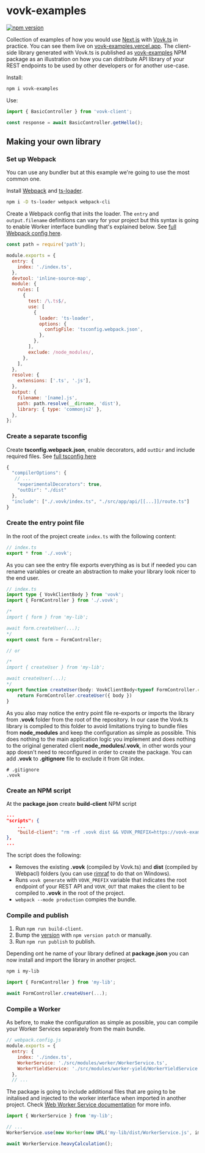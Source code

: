 # vovk-examples

<a href="https://www.npmjs.com/package/vovk-examples"><img src="https://badge.fury.io/js/vovk-examples.svg" alt="npm version" /></a>

Collection of examples of how you would use [Next.js](https://nextjs.org/) with [Vovk.ts](https://vovk.dev/) in practice. You can see them live on [vovk-examples.vercel.app](https://vovk-examples.vercel.app/). The client-side library generated with Vovk.ts is published as [vovk-examples](https://www.npmjs.com/package/vovk-examples) NPM package as an illustration on how you can distribute API library of your REST endpoints to be used by other developers or for another use-case.

Install:

```sh
npm i vovk-examples
```

Use:

```ts
import { BasicController } from 'vovk-client';

const response = await BasicController.getHello();
```


## Making your own library

### Set up Webpack

You can use any bundler but at this example we're going to use the most common one.

Install [Webpack](https://webpack.js.org/) and [ts-loader](https://www.npmjs.com/package/ts-loader).

```sh
npm i -D ts-loader webpack webpack-cli
```

Create a Webpack config that inits the loader. The `entry` and `output.filename` definitions can vary for your project but this syntax is going to enable Worker interface bundling that's explained below. See [full Webpack config here](./webpack.config.js).

```js
const path = require('path');

module.exports = {
  entry: {
    index: './index.ts',
  },
  devtool: 'inline-source-map',
  module: {
    rules: [
      {
        test: /\.ts$/,
        use: [
          {
            loader: 'ts-loader',
            options: {
              configFile: 'tsconfig.webpack.json',
            },
          },
        ],
        exclude: /node_modules/,
      },
    ],
  },
  resolve: {
    extensions: ['.ts', '.js'],
  },
  output: {
    filename: '[name].js',
    path: path.resolve(__dirname, 'dist'),
    library: { type: 'commonjs2' },
  },
};

```



### Create a separate tsconfig

Create **tsconfig.webpack.json**, enable decorators, add `outDir` and include required files. See [full tsconfig here](./tailwind.config.ts)

```ts
{
  "compilerOptions": {
   // ...
    "experimentalDecorators": true,
    "outDir": "./dist"
  },
  "include": ["./.vovk/index.ts", "./src/app/api/[[...]]/route.ts"]
}
```

### Create the entry point file

In the root of the project create `index.ts` with the following content:

```ts
// index.ts
export * from './.vovk';
```

As you can see the entry file exports everything as is but if needed you can rename variables or create an abstraction to make your library look nicer to the end user.


```ts
// index.ts
import type { VovkClientBody } from 'vovk';
import { FormController } from './.vovk';

/*
import { form } from 'my-lib';

await form.createUser(...);
*/
export const form = FormController;

// or

/*
import { createUser } from 'my-lib';

await createUser(...);
*/
export function createUser(body: VovkClientBody<typeof FormController.createUser>) {
    return FormController.createUser({ body })
}
```

As you also may notice the entry point file re-exports or imports the library from **.vovk** folder from the root of the repository. In our case the Vovk.ts library is compiled to this folder to avoid limitations trying to bundle files from **node_modules** and keep the configuration as simple as possible. This does nothing to the main application logic you implement and does nothing to the original generated client **node_modules/.vovk**, in other words your app doesn't need to reconfigured in order to create the package. You can add **.vovk** to **.gitignore** file to exclude it from Git index.

```gitignore
# .gitignore
.vovk
```

### Create an NPM script

At the **package.json** create **build-client** NPM script

```json
...
"scripts": {
    ...
    "build-client": "rm -rf .vovk dist && VOVK_PREFIX=https://vovk-examples.vercel.app/api VOVK_OUT=.vovk vovk generate && webpack --mode production"
},
...
```

The script does the following:

- Removes the existing **.vovk** (compiled by Vovk.ts) and **dist** (compiled by Webpacl) folders (you can use [rimraf](https://www.npmjs.com/package/rimraf) to do that on Windows).
- Runs `vovk generate` with `VOVK_PREFIX` variable that indicates the root endpoint of your REST API and `VOVK_OUT` that makes the client to be compiled to **.vovk** in the root of the project.
- `webpack --mode production` compies the bundle.


### Compile and publish

1. Run `npm run build-client`.
1. Bump the [version](https://docs.npmjs.com/cli/v8/commands/npm-version) with `npm version patch` or manually.
1. Run `npm run publish` to publish.

Depending ont he name of your library defined at **package.json** you can now install and import the library in another project.

```sh
npm i my-lib
```

```ts
import { FormController } from 'my-lib';

await FormController.createUser(...);
```


### Compile a Worker

As before, to make the configuration as simple as possible, you can compile your Worker Services separately from the main bundle.


```js
// webpack.config.js
module.exports = {
  entry: {
    index: './index.ts',
    WorkerService: './src/modules/worker/WorkerService.ts',
    WorkerYieldService: './src/modules/worker-yield/WorkerYieldService.ts',
  },
  // ...
```

The package is going to include additional files that are going to be initalised and injected to the worker interface when imported in another project. Check [Web Worker Service documentation](https://docs.vovk.dev/docs/worker) for more info.

```ts
import { WorkerService } from 'my-lib';

// ...
WorkerService.use(new Worker(new URL('my-lib/dist/WorkerService.js', import.meta.url)));

await WorkerService.heavyCalculation();
```